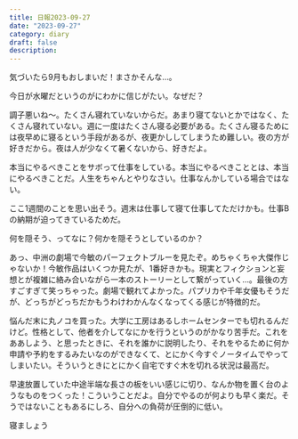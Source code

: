 ```yaml
---
title: 日報2023-09-27
date: "2023-09-27"
category: diary
draft: false
description:
---
```


気づいたら9月もおしまいだ！まさかそんな…。

今日が水曜だというのがにわかに信じがたい。なぜだ？

調子悪いね〜。たくさん寝れていないからだ。あまり寝てないとかではなく、たくさん寝れていない。週に一度はたくさん寝る必要がある。たくさん寝るためには夜早めに寝るという手段があるが、夜更かししてしまうため難しい。夜の方が好きだから。夜は人が少なくて暑くないから、好きだよ。

本当にやるべきことをサボって仕事をしている。本当にやるべきこととは、本当にやるべきことだ。人生をちゃんとやりなさい。仕事なんかしている場合ではない。

ここ1週間のことを思い出そう。週末は仕事して寝て仕事してただけかも。仕事Bの納期が迫ってきているためだ。

何を隠そう、ってなに？何かを隠そうとしているのか？

あっ、中洲の劇場で今敏のパーフェクトブルーを見たぞ。めちゃくちゃ大傑作じゃないか！今敏作品はいくつか見たが、1番好きかも。現実とフィクションと妄想とが複雑に絡み合いながら一本のストーリーとして繋がっていく…。最後の方すごすぎて笑っちゃった。劇場で観れてよかった。パプリカや千年女優もそうだが、どっちがどっちだかもうわけわかんなくなってくる感じが特徴的だ。

悩んだ末に丸ノコを買った。大学に工房はあるしホームセンターでも切れるんだけど。性格として、他者を介してなにかを行うというのがかなり苦手だ。これをああしよう、と思ったときに、それを誰かに説明したり、それをやるために何か申請や予約をするみたいなのができなくて、とにかく今すぐノータイムでやってしまいたい。そういうときにとにかく自宅ですぐ木を切れる状況は最高だ。

早速放置していた中途半端な長さの板をいい感じに切り、なんか物を置く台のようなものをつくった！こういうことだよ。自分でやるのが何よりも早く楽だ。そうではないこともあるにしろ、自分への負荷が圧倒的に低い。

寝ましょう


